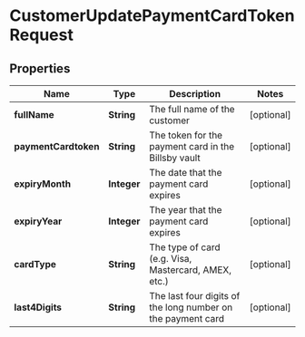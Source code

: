 

# CustomerUpdatePaymentCardTokenRequest


## Properties

| Name | Type | Description | Notes |
|------------ | ------------- | ------------- | -------------|
|**fullName** | **String** | The full name of the customer |  [optional] |
|**paymentCardtoken** | **String** | The token for the payment card in the Billsby vault |  [optional] |
|**expiryMonth** | **Integer** | The date that the payment card expires |  [optional] |
|**expiryYear** | **Integer** | The year that the payment card expires |  [optional] |
|**cardType** | **String** | The type of card (e.g. Visa, Mastercard, AMEX, etc.) |  [optional] |
|**last4Digits** | **String** | The last four digits of the long number on the payment card |  [optional] |



